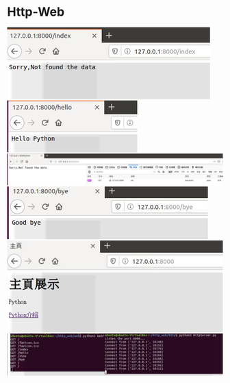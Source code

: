# Http-Web
<img src='https://github.com/huihuiman/Http-Web/blob/master/httpWeb%E5%9C%96%E7%89%87/http.jpg'>
<img src='https://github.com/huihuiman/Http-Web/blob/master/httpWeb%E5%9C%96%E7%89%87/http2.jpg'>
<img src='https://github.com/huihuiman/Http-Web/blob/master/httpWeb%E5%9C%96%E7%89%87/http4.jpg'>
<img src='https://github.com/huihuiman/Http-Web/blob/master/httpWeb%E5%9C%96%E7%89%87/http5.jpg'>
<img src='https://github.com/huihuiman/Http-Web/blob/master/httpWeb%E5%9C%96%E7%89%87/http6.jpg'>
<img src='https://github.com/huihuiman/Http-Web/blob/master/httpWeb%E5%9C%96%E7%89%87/http7.jpg'>
